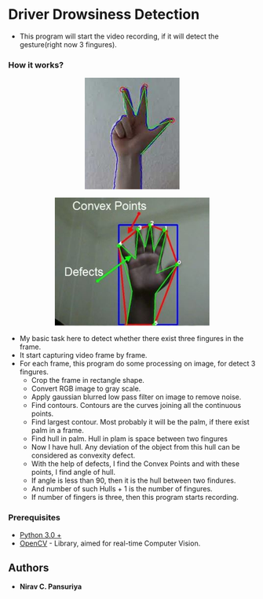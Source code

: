 # Driver Drowsiness Detection

- This program will start the video recording, if it will detect the gesture(right now 3 fingures).


### How it works?


<p align="center">
  <img src="https://github.com/niravpansuriya/smart-video--recording-with--gesture-detection/blob/master/3-fingures.JPG" title="Three Fingures Gesture">
</p>

<p align="center">
  <img src="https://github.com/niravpansuriya/smart-video--recording-with--gesture-detection/blob/master/defects.JPG" title="Defects">
</p>

- My basic task here to detect whether there exist three fingures in the frame.
- It start capturing video frame by frame.
- For each frame, this program do some processing on image, for detect 3 fingures.
  - Crop the frame in rectangle shape.
  - Convert RGB image to gray scale.
  - Apply gaussian blurred low pass filter on image to remove noise.
  - Find contours. Contours are the curves joining all the continuous points. 
  - Find largest contour. Most probably it will be the palm, if there exist palm in a frame.
  - Find hull in palm. Hull in plam is space between two fingures
  - Now I have hull. Any deviation of the object from this hull can be considered as convexity defect.
  - With the help of defects, I find the Convex Points and with these points, I find angle of hull.
  - If angle is less than 90, then it is the hull between two findures.
  - And number of such Hulls + 1 is the number of fingures.
  - If number of fingers is three, then this program starts recording.



### Prerequisites

- [Python 3.0 +](https://www.python.org/downloads/)
- [OpenCV](https://opencv.org/) - Library, aimed for real-time Computer Vision.


## Authors

* **Nirav C. Pansuriya** 
